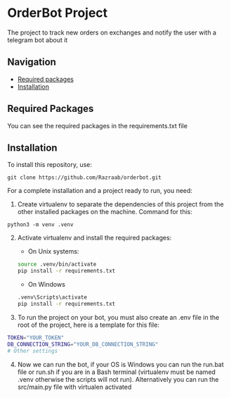 # OrderBot Project
The project to track new orders on exchanges and notify the user with a telegram bot about it

## Navigation

- [Required packages](#required-packages)
- [Installation](#installation)

## Required Packages
You can see the required packages in the requirements.txt file

## Installation
To install this repository, use:
```
git clone https://github.com/Razraab/orderbot.git
```

For a complete installation and a project ready to run, you need:
1. Create virtualenv to separate the dependencies of this project from the other installed packages on the machine. Command for this:
```
python3 -m venv .venv
```
2. Activate virtualenv and install the required packages:

    - On Unix systems:
    ```bash
    source .venv/bin/activate
    pip install -r requirements.txt
    ```
    - On Windows

    ```cmd
    .venv\Scripts\activate
    pip install -r requirements.txt
    ```
3. To run the project on your bot, you must also create an .env file in the root of the project, here is a template for this file:
```bash
TOKEN="YOUR_TOKEN"
DB_CONNECTION_STRING="YOUR_DB_CONNECTION_STRING"
# Other settings
```
4. Now we can run the bot, if your OS is Windows you can run the run.bat file or run.sh if you are in a Bash terminal (virtualenv must be named .venv otherwise the scripts will not run). Alternatively you can run the src/main.py file with virtualen activated
